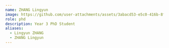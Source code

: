 ```yaml
---
name: ZHANG Lingyun
image: https://github.com/user-attachments/assets/3abacd53-e5c0-416b-8f31-349fc35214c4
role: phd
description: Year 3 PhD Student
aliases:
  - Lingyun ZHANG
  - ZHANG Lingyun
---
```

